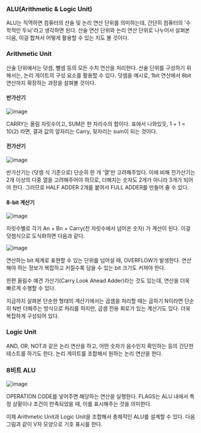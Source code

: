 ### ALU(Arithmetic & Logic Unit)

ALU는 직역하면 컴퓨터의 산술 및 논리 연산 단위를 의미하는데, 간단히 컴퓨터의 '수학적인 두뇌'라고 생각하면 된다. 산술 연산 단위와 논리 연산 단위로 나누어서 살펴본 다음, 이걸 합쳐서 어떻게 활용할
수 있는 지도 볼 것이다.

### Arithmetic Unit

산술 단위에서는 덧셈, 뺄셈 등의 모든 수치 연산을 처리한다. 산술 단위를 구성하기 위해서는, 논리 게이트의 구성 요소를 활용할 수 있다. 덧셈을 예시로, 1bit 연산에서 8bit 연산까지 확장하는 과정을 살펴볼 것이다.

#### 반가산기 
![image](https://user-images.githubusercontent.com/88834958/132805574-2c327f6b-11b4-44bc-98d1-6efb9dbcce08.png)

CARRY는 올림 자릿수이고, SUM은 한 자리수의 합이다. 표에서 나와있듯, 1 + 1 = 10(2) 라면, 결과 값의 앞자리는 Carry, 뒷자리는 sum이 되는 것이다.

#### 전가산기
![image](https://user-images.githubusercontent.com/88834958/132805793-1ec47ab0-4e7e-4f86-9046-7e376294858c.png)

반가산기는 (덧셈 식 기준으로) 단순히 한 개 '열'만 고려해주었다. 이에 비해 전가산기는 2개 이상의 다중 열을 고려해주어야 하므로, 더해지는 숫자도 2개가 아니라 3개가 되어야 한다.
그러므로 HALF ADDER 2개를 붙여서 FULL ADDER를 만들어 줄 수 있다. 

#### 8-bit 계산기
![image](https://user-images.githubusercontent.com/88834958/132806563-50860c54-ca7f-4c13-b014-f59e3ae53bc0.png)

자릿수별로 각기 An + Bn + Carry(전 자릿수에서 넘어온 숫자) 가 계산이 된다. 이걸 덧셈식으로 도식화하면 다음과 같다.

![image](https://user-images.githubusercontent.com/88834958/132807058-cb3b7ec7-8b3a-4e0d-b6ac-b8173da9936b.png)

연산하는 bit 체계로 표현할 수 있는 단위를 넘어설 때, OVERFLOW가 발생한다. 연산해야 하는 정보가 복잡하고 커질수록 담을 수 있는 bit 크기도 커져야 한다.

한편 올림수 예견 가산기(Carry Look Ahead Adder)라는 것도 있는데, 연산을 더욱 빠르게 수행할 수 있다.

지금까지 살펴본 단순한 형태의 계산기에서는 곱셈을 처리할 때는 곱하기 N이라면 단순히 N번 더해주는 방식으로 처리를 하지만, 곱셈 전용 회로가 있는 계산기도 있다. 더욱 복잡하게 구성되어 있다.

### Logic Unit

AND, OR, NOT과 같은 논리 연산을 하고, 어떤 숫자가 음수인지 확인하는 등의 간단한 테스트를 하기도 한다. 논리 게이트를 조합해서 원하는 논리 연산을 한다.

### 8비트 ALU
![image](https://user-images.githubusercontent.com/88834958/132807820-1ebcb34b-2b40-4659-ae5f-b85a06afc6bd.png)

OPERATION CODE를 넣어주면 해당하는 연산을 실행한다. FLAGS는 ALU 내에서 특정 상황이나 조건이 만족되었을 때, 이를 표시해주는 것을 의미한다.

이제 Arithmetic Unit과 Logic Unit을 조합해서 총체적인 ALU를 설계할 수 있다. 다음 그림과 같이 V자 모양으로 기호 표시를 한다.
